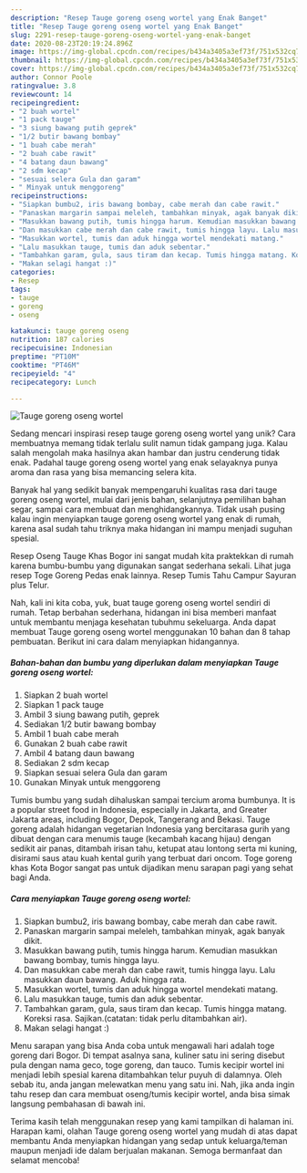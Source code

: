 ```yaml
---
description: "Resep Tauge goreng oseng wortel yang Enak Banget"
title: "Resep Tauge goreng oseng wortel yang Enak Banget"
slug: 2291-resep-tauge-goreng-oseng-wortel-yang-enak-banget
date: 2020-08-23T20:19:24.896Z
image: https://img-global.cpcdn.com/recipes/b434a3405a3ef73f/751x532cq70/tauge-goreng-oseng-wortel-foto-resep-utama.jpg
thumbnail: https://img-global.cpcdn.com/recipes/b434a3405a3ef73f/751x532cq70/tauge-goreng-oseng-wortel-foto-resep-utama.jpg
cover: https://img-global.cpcdn.com/recipes/b434a3405a3ef73f/751x532cq70/tauge-goreng-oseng-wortel-foto-resep-utama.jpg
author: Connor Poole
ratingvalue: 3.8
reviewcount: 14
recipeingredient:
- "2 buah wortel"
- "1 pack tauge"
- "3 siung bawang putih geprek"
- "1/2 butir bawang bombay"
- "1 buah cabe merah"
- "2 buah cabe rawit"
- "4 batang daun bawang"
- "2 sdm kecap"
- "sesuai selera Gula dan garam"
- " Minyak untuk menggoreng"
recipeinstructions:
- "Siapkan bumbu2, iris bawang bombay, cabe merah dan cabe rawit."
- "Panaskan margarin sampai meleleh, tambahkan minyak, agak banyak dikit."
- "Masukkan bawang putih, tumis hingga harum. Kemudian masukkan bawang bombay, tumis hingga layu."
- "Dan masukkan cabe merah dan cabe rawit, tumis hingga layu. Lalu masukkan daun bawang. Aduk hingga rata."
- "Masukkan wortel, tumis dan aduk hingga wortel mendekati matang."
- "Lalu masukkan tauge, tumis dan aduk sebentar."
- "Tambahkan garam, gula, saus tiram dan kecap. Tumis hingga matang. Koreksi rasa. Sajikan.(catatan: tidak perlu ditambahkan air)."
- "Makan selagi hangat :)"
categories:
- Resep
tags:
- tauge
- goreng
- oseng

katakunci: tauge goreng oseng 
nutrition: 187 calories
recipecuisine: Indonesian
preptime: "PT10M"
cooktime: "PT46M"
recipeyield: "4"
recipecategory: Lunch

---
```



![Tauge goreng oseng wortel](https://img-global.cpcdn.com/recipes/b434a3405a3ef73f/751x532cq70/tauge-goreng-oseng-wortel-foto-resep-utama.jpg)

Sedang mencari inspirasi resep tauge goreng oseng wortel yang unik? Cara membuatnya memang tidak terlalu sulit namun tidak gampang juga. Kalau salah mengolah maka hasilnya akan hambar dan justru cenderung tidak enak. Padahal tauge goreng oseng wortel yang enak selayaknya punya aroma dan rasa yang bisa memancing selera kita.

Banyak hal yang sedikit banyak mempengaruhi kualitas rasa dari tauge goreng oseng wortel, mulai dari jenis bahan, selanjutnya pemilihan bahan segar, sampai cara membuat dan menghidangkannya. Tidak usah pusing kalau ingin menyiapkan tauge goreng oseng wortel yang enak di rumah, karena asal sudah tahu triknya maka hidangan ini mampu menjadi suguhan spesial.

Resep Oseng Tauge Khas Bogor ini sangat mudah kita praktekkan di rumah karena bumbu-bumbu yang digunakan sangat sederhana sekali. Lihat juga resep Toge Goreng Pedas enak lainnya. Resep Tumis Tahu Campur Sayuran plus Telur.


Nah, kali ini kita coba, yuk, buat tauge goreng oseng wortel sendiri di rumah. Tetap berbahan sederhana, hidangan ini bisa memberi manfaat untuk membantu menjaga kesehatan tubuhmu sekeluarga. Anda dapat membuat Tauge goreng oseng wortel menggunakan 10 bahan dan 8 tahap pembuatan. Berikut ini cara dalam menyiapkan hidangannya.

<!--inarticleads1-->

##### Bahan-bahan dan bumbu yang diperlukan dalam menyiapkan Tauge goreng oseng wortel:

1. Siapkan 2 buah wortel
1. Siapkan 1 pack tauge
1. Ambil 3 siung bawang putih, geprek
1. Sediakan 1/2 butir bawang bombay
1. Ambil 1 buah cabe merah
1. Gunakan 2 buah cabe rawit
1. Ambil 4 batang daun bawang
1. Sediakan 2 sdm kecap
1. Siapkan sesuai selera Gula dan garam
1. Gunakan  Minyak untuk menggoreng


Tumis bumbu yang sudah dihaluskan sampai tercium aroma bumbunya. It is a popular street food in Indonesia, especially in Jakarta, and Greater Jakarta areas, including Bogor, Depok, Tangerang and Bekasi. Tauge goreng adalah hidangan vegetarian Indonesia yang bercitarasa gurih yang dibuat dengan cara menumis tauge (kecambah kacang hijau) dengan sedikit air panas, ditambah irisan tahu, ketupat atau lontong serta mi kuning, disirami saus atau kuah kental gurih yang terbuat dari oncom. Toge goreng khas Kota Bogor sangat pas untuk dijadikan menu sarapan pagi yang sehat bagi Anda. 

<!--inarticleads2-->

##### Cara menyiapkan Tauge goreng oseng wortel:

1. Siapkan bumbu2, iris bawang bombay, cabe merah dan cabe rawit.
1. Panaskan margarin sampai meleleh, tambahkan minyak, agak banyak dikit.
1. Masukkan bawang putih, tumis hingga harum. Kemudian masukkan bawang bombay, tumis hingga layu.
1. Dan masukkan cabe merah dan cabe rawit, tumis hingga layu. Lalu masukkan daun bawang. Aduk hingga rata.
1. Masukkan wortel, tumis dan aduk hingga wortel mendekati matang.
1. Lalu masukkan tauge, tumis dan aduk sebentar.
1. Tambahkan garam, gula, saus tiram dan kecap. Tumis hingga matang. Koreksi rasa. Sajikan.(catatan: tidak perlu ditambahkan air).
1. Makan selagi hangat :)


Menu sarapan yang bisa Anda coba untuk mengawali hari adalah toge goreng dari Bogor. Di tempat asalnya sana, kuliner satu ini sering disebut pula dengan nama geco, toge goreng, dan tauco. Tumis kecipir wortel ini menjadi lebih spesial karena ditambahkan telur puyuh di dalamnya. Oleh sebab itu, anda jangan melewatkan menu yang satu ini. Nah, jika anda ingin tahu resep dan cara membuat oseng/tumis kecipir wortel, anda bisa simak langsung pembahasan di bawah ini. 

Terima kasih telah menggunakan resep yang kami tampilkan di halaman ini. Harapan kami, olahan Tauge goreng oseng wortel yang mudah di atas dapat membantu Anda menyiapkan hidangan yang sedap untuk keluarga/teman maupun menjadi ide dalam berjualan makanan. Semoga bermanfaat dan selamat mencoba!
